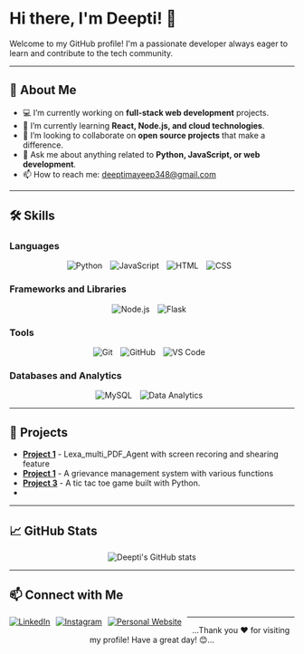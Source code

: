 # Hi there, I'm Deepti! 👋

Welcome to my GitHub profile! I'm a passionate developer always eager to learn and contribute to the tech community.

---

## 🚀 About Me

- 💻 I’m currently working on **full-stack web development** projects.
- 🌱 I’m currently learning **React, Node.js, and cloud technologies**.
- 🤝 I’m looking to collaborate on **open source projects** that make a difference.
- 💬 Ask me about anything related to **Python, JavaScript, or web development**.
- 📫 How to reach me: [deeptimayeep348@gmail.com](mailto:deeptimayeep348@gmail.com)

---

## 🛠️ Skills

### Languages
<p align="center">
  <img src="https://img.shields.io/badge/Python-3776AB?style=for-the-badge&logo=python&logoColor=white" alt="Python" style="margin-right: 10px;"/>
  <img src="https://img.shields.io/badge/JavaScript-F7DF1E?style=for-the-badge&logo=javascript&logoColor=black" alt="JavaScript" style="margin-right: 10px;"/>
  <img src="https://img.shields.io/badge/HTML-E34F26?style=for-the-badge&logo=html5&logoColor=white" alt="HTML" style="margin-right: 10px;"/>
  <img src="https://img.shields.io/badge/CSS-1572B6?style=for-the-badge&logo=css3&logoColor=white" alt="CSS" style="margin-right: 10px;"/>
</p>

### Frameworks and Libraries
<p align="center">
  <img src="https://img.shields.io/badge/Node.js-339933?style=for-the-badge&logo=nodedotjs&logoColor=white" alt="Node.js" style="margin-right: 10px;"/>
  <img src="https://img.shields.io/badge/Flask-000000?style=for-the-badge&logo=flask&logoColor=white" alt="Flask" style="margin-right: 10px;"/>
</p>

### Tools
<p align="center">
  <img src="https://img.shields.io/badge/Git-F05032?style=for-the-badge&logo=git&logoColor=white" alt="Git" style="margin-right: 10px;"/>
  <img src="https://img.shields.io/badge/GitHub-181717?style=for-the-badge&logo=github&logoColor=white" alt="GitHub" style="margin-right: 10px;"/>
  <img src="https://img.shields.io/badge/VS_Code-007ACC?style=for-the-badge&logo=visual-studio-code&logoColor=white" alt="VS Code" style="margin-right: 10px;"/>
</p>

### Databases and Analytics
<p align="center">
  <img src="https://img.shields.io/badge/MySQL-4479A1?style=for-the-badge&logo=mysql&logoColor=white" alt="MySQL" style="margin-right: 10px;"/>
  <img src="https://img.shields.io/badge/Data_Analytics-4CAF50?style=for-the-badge&logo=data-analytics&logoColor=white" alt="Data Analytics" style="margin-right: 10px;"/>
</p>

---

## 🌟 Projects

- [**Project 1**](https://lexa-multi-pdf.streamlit.app) - Lexa_multi_PDF_Agent with screen recoring and shearing feature
- [**Project 1**](https://github.com/DeeptiOP/EDU-Grievance-system) - A grievance management system with various functions 
- [**Project 3**](https://github.com/DeeptiOP/tic-tac-toe) - A tic tac toe game built with Python.
- 

---

## 📈 GitHub Stats

<p align="center">
  <img src="https://github-readme-stats.vercel.app/api?username=DeeptiOP&show_icons=true&theme=radical" alt="Deepti's GitHub stats"/>
</p>

---

## 📫 Connect with Me

<p align="center">
  <a href="https://www.linkedin.com/in/deeptimayee-pradhan-123377298/?lipi=urn%3Ali%3Apage%3Ad_flagship3_feed%3B559kqAovR123AIplCx4N%2FA%3D%3D" target="_blank" style="float: left; margin-right: 10px; margin-bottom: 10px;">
    <img src="https://img.shields.io/badge/LinkedIn-0A66C2?style=for-the-badge&logo=linkedin&logoColor=white" alt="LinkedIn"/>
  </a>
  <a href="https://www.instagram.com/deepti" target="_blank" style="float: left; margin-right: 10px; margin-bottom: 10px;">
    <img src="https://img.shields.io/badge/Instagram-E4405F?style=for-the-badge&logo=instagram&logoColor=white" alt="Instagram"/>
  </a>
  <a href="https://deeptimayeeportfolio.netlify.app/" target="_blank" style="float: left; margin-right: 10px; margin-bottom: 10px;">
    <img src="https://img.shields.io/badge/Website-000000?style=for-the-badge&logo=About.me&logoColor=white" alt="Personal Website"/>
  </a>
</p>

---

<p align="center">
  ...Thank you ❤️ for visiting my profile! Have a great day! 😊...
</p>
